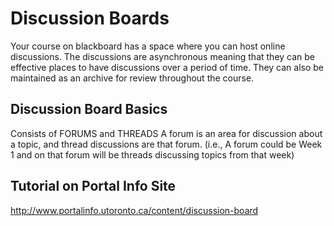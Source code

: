 # Discussion Boards

Your course on blackboard has a space where you can host online discussions. The discussions are asynchronous meaning that they can be effective places to have discussions over a period of time. They can also be maintained as an archive for review throughout the course.

## Discussion Board Basics

Consists of FORUMS and THREADS
A forum is an area for discussion about a topic, and thread discussions are that forum.
(i.e., A forum could be Week 1 and on that forum will be threads discussing topics from that week)

## Tutorial on Portal Info Site

 http://www.portalinfo.utoronto.ca/content/discussion-board
